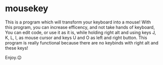 # mousekey
This is a program which will transform your keyboard into a mouse!
With this program, you can increase efficency, and not take hands of keyboard,
You can edit code, or use it as it is, while holding right alt and using keys J, K, L, I, as mouse cursor and keys U and O as left and right button.
This program is really functional because there are no keybinds with right alt and these keys!

Enjoy.😉
